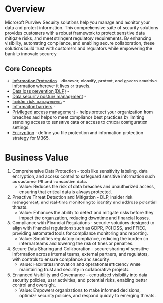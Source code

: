 # Overview
Microsoft Purview Security solutions help you manage and monitor your data and protect information. This comprehensive suite of security solutions provides customers with a robust framework to protect sensitive data, mitigate risks, and meet stringent regulatory requirements. By enhancing visibility, automating compliance, and enabling secure collaboration, these solutions build trust with customers and regulators while empowering the bank to innovate securely

## Core Concepts
- [Information Protection](https://learn.microsoft.com/en-us/purview/information-protection) - discover, classify, protect, and govern sensitive information wherever it lives or travels.
- [Data loss prevention (DLP)](https://learn.microsoft.com/en-us/purview/dlp-learn-about-dlp) - 
- [Data security posture management](https://learn.microsoft.com/en-us/purview/data-security-posture-management) - 
- [Insider risk management](https://learn.microsoft.com/en-us/purview/insider-risk-management-solution-overview) - 
- [Informaiton barriers](https://learn.microsoft.com/en-us/purview/information-barriers-solution-overview) - 
- [Privileged access management](https://learn.microsoft.com/en-us/purview/privileged-access-management-solution-overview) - helps protect your organization from breaches and helps to meet compliance best practices by limiting standing access to sensitive data or access to critical configuration settings.
- [Encryption](https://learn.microsoft.com/en-us/purview/encryption) - define you file protection and information protection strategy for M365.

# Business Value
1. Comprehensive Data Protection - tools like sensitivity labeling, data encryption, and access control to safeguard sensitive information such as customer PII and transaction data.
    - Value: Reduces the risk of data breaches and unauthorized access, ensuring that critical data is always protected.
2. Proactive Threat Detection and Mitigation - DLP, insider risk management, and real-time monitoring to identify and address potential threats.
    - Value: Enhances the ability to detect and mitigate risks before they impact the organization, reducing downtime and financial losses.
3. Compliance with Financial Regulations - security solutions designed to align with financial regulations such as GDPR, PCI DSS, and FFIEC, providing automated tools for compliance monitoring and reporting.
    - Value: Simplifies regulatory compliance, reducing the burden on internal teams and lowering the risk of fines or penalties.
4. Secure Data Sharing and Collaboration - secure sharing of sensitive information across internal teams, external partners, and regulators, with controls to ensure compliance and security.
    - Value: Facilitates innovation and operational efficiency while maintaining trust and security in collaborative projects.
5. Enhanced Visibility and Governance - centralized visibility into data security policies, user activities, and potential risks, enabling better control and oversight.
    - Value: Empowers organizations to make informed decisions, optimize security policies, and respond quickly to emerging threats.